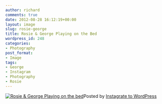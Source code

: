 ```yaml
---
author: richard
comments: true
date: 2012-08-28 16:12:19+00:00
layout: image
slug: rosie-george
title: Rosie & George Playing on the Bed
wordpress_id: 248
categories:
- Photography
post_format:
- Image
tags:
- George
- Instagram
- Photography
- Rosie
---
```


[![Rosie & George Playing on the bed](http://richard.perry-online.me.uk/files/2012/08/86607f28f13311e186fe22000a1c9ebd_7.jpg)](http://richard.perry-online.me.uk/files/2012/08/86607f28f13311e186fe22000a1c9ebd_7.jpg)Posted by [Instagrate to WordPress](http://wordpress.org/extend/plugins/instagrate-to-wordpress/)
